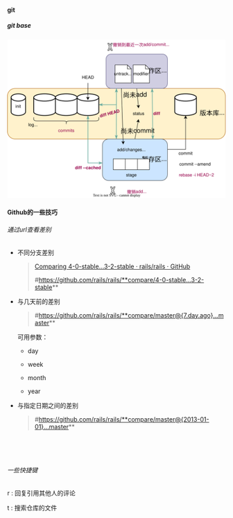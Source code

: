 #### git

##### git base

![base](https://github.com/buyouS/draw/blob/main/git/gitbase.drawio.svg)

#### Github的一些技巧

###### 通过url查看差别

- 不同分支差别
  
  > [Comparing 4-0-stable...3-2-stable · rails/rails · GitHub](https://github.com/rails/rails/compare/4-0-stable...3-2-stable)
  > 
  > #https://github.com/rails/rails/**compare/4-0-stable...3-2-stable**

- 与几天前的差别
  
  > #https://github.com/rails/rails/**compare/master@{7.day.ago}...master**
  
  可用参数：
  
  - day
  
  - week
  
  - month
  
  - year

- 与指定日期之间的差别
  
  > #https://github.com/rails/rails/**compare/master@{2013-01-01}...master**

        

<img src="file:///C:/Users/ethereal/AppData/Roaming/marktext/images/2022-03-14-18-01-51-image.png" title="" alt="" width="239">

###### 一些快捷键

r : 回复引用其他人的评论

t : 搜索仓库的文件
